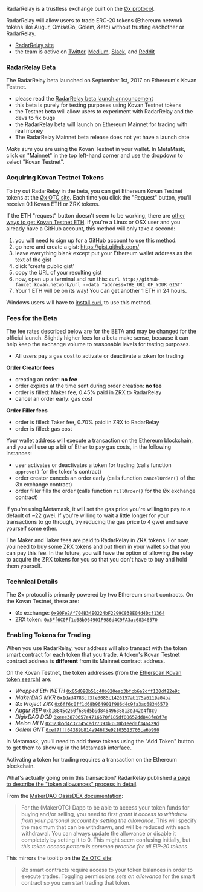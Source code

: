 RadarRelay is a trustless exchange built on the [Øx protocol](/0x).

RadarRelay will allow users to trade ERC-20 tokens (Ethereum network tokens like Augur, OmiseGo, Golem, &etc) without trusting eachother or RadarRelay.

+ [RadarRelay site](https://radarrelay.com/)
+ the team is active on [Twitter](https://twitter.com/RadarRelay), [Medium](https://medium.com/@radarrelay), [Slack](https://radarrelay.slack.com/), and [Reddit](https://www.reddit.com/r/Radar_Relay/)


### RadarRelay Beta

The RadarRelay beta launched on September 1st, 2017 on Ethereum's Kovan Testnet.
+ please read the [RadarRelay beta launch announcement](https://medium.com/@RadarRelay/signal-power-achieved-94470b18156f)
+ this beta is purely for testing purposes using Kovan Testnet tokens
+ the Testnet beta will allow users to experiment with RadarRelay and the devs to fix bugs
+ the RadarRelay beta will launch on Ethereum Mainnet for trading with real money
+ The RadarRelay Mainnet beta release does not yet have a launch date

_Make sure_ you are using the Kovan Testnet in your wallet.  In MetaMask, click on "Mainnet" in the top left-hand corner and use the dropdown to select "Kovan Testnet".


### Acquiring Kovan Testnet Tokens

To try out RadarRelay in the beta, you can get Ethereum Kovan Testnet tokens at the [Øx OTC site][ox-otc].  Each time you click the "Request" button, you'll receive 0.1 Kovan ETH or ZRX tokens.

If the ETH "request" button doesn't seem to be working, there are [other ways to get Kovan Testnet ETH](https://github.com/kovan-testnet/faucet).  If you're a Linux or OSX user and you already have a GitHub account, this method will only take a second:

1. you will need to sign up for a GitHub account to use this method.
2. go here and create a gist: https://gist.github.com/
3. leave everything blank except put your Ethereum wallet address as the text of the gist
4. click 'create public gist'
5. copy the URL of your resulting gist
6. now, open up a terminal and run this: `curl http://github-faucet.kovan.network/url --data "address=THE_URL_OF_YOUR_GIST"`
7. Your 1 ETH will be on its way! You can get another 1 ETH in 24 hours.

Windows users will have to [install `curl`](https://curl.haxx.se/download.html) to use this method.


### Fees for the Beta

The fee rates described below are for the BETA and may be changed for the official launch.  Slightly higher fees for a beta make sense, because it can help keep the exchange volume to reasonable levels for testing purposes.

+ All users pay a gas cost to activate or deactivate a token for trading

**Order Creator fees**
+ creating an order: **no fee**
+ order expires at the time sent during order creation: **no fee**
+ order is filled: Maker fee, 0.45% paid in ZRX to RadarRelay
+ cancel an order early: gas cost

**Order Filler fees**
+ order is filled: Taker fee, 0.70% paid in ZRX to RadarRelay
+ order is filled: gas cost

Your wallet address will execute a transaction on the Ethereum blockchain, and you will use up a bit of Ether to pay gas costs, in the following instances:
+ user activates or deactivates a token for trading (calls function `approve()` for the token's contract)
+ order creator cancels an order early (calls function `cancelOrder()` of the Øx exchange contract)
+ order filler fills the order (calls function `fillOrder()` for the Øx exchange contract)

If you're using Metamask, it will set the gas price you're willing to pay to a default of ~22 gwei. If you're willing to wait a little longer for your transactions to go through, try reducing the gas price to 4 gwei and save yourself some ether.

The Maker and Taker fees are paid to RadarRelay in ZRX tokens. For now, you need to buy some ZRX tokens and put them in your wallet so that you can pay this fee.  In the future, you will have the option of allowing the relay to acquire the ZRX tokens for you so that you don't have to buy and hold them yourself.


### Technical Details

The Øx protocol is primarily powered by two Ethereum smart contracts.  On the Kovan Testnet, these are:
+ Øx exchange: [`0x90Fe2Af704B34E0224bF2299C838E04d4Dcf1364`][add-exchange]
+ ZRX token:   [`0x6Ff6C0Ff1d68b964901F986d4C9FA3ac68346570`][add-zrx]


### Enabling Tokens for Trading

When you use RadarRelay, your address will also transact with the token smart contract for each token that you trade.  A token's Kovan Testnet contract address is **different** from its Mainnet contract address.

On the Kovan Testnet, the token addresses (from the [Etherscan Kovan token search][es-kovan-tokens]) are:

+ *Wrapped Eth WETH* [`0x05d090b51c40b020eab3bfcb6a2dff130df22e9c`][add-weth]
+ *MakerDAO MKR* [`0x1dad4783cf3fe3085c1426157ab175a6119a04ba`][add-mkr]
+ *Øx Project ZRX* [`0x6ff6c0ff1d68b964901f986d4c9fa3ac68346570`][add-zrx]
+ *Augur REP* [`0xb18845c260f680d5b9d84649638813e342e4f8c9`][add-rep]
+ *DigixDAO DGD* [`0xeee3870657e4716670f185df08652dd848fe8f7e`][add-dgd]
+ *Melon MLN* [`0x323b5d4c32345ced77393b3530b1eed0f346429d`][add-mln]
+ *Golem GNT* [`0xef7fff64389b814a946f3e92105513705ca6b990`][add-gnt]

In Metamask, you'll need to add these tokens using the "Add Token" button to get them to show up in the Metamask interface.

Activating a token for trading requires a transaction on the Ethereum blockchain.

What's actually going on in this transaction?  RadarRelay published [a page to describe the "token allowances" process in detail](http://tokenallowance.io).

From the [MakerDAO OasisDEX documentation][makerdao-docs]:
> For the (MakerOTC) Dapp to be able to access your token funds for buying and/or selling, you need to first *grant it access to withdraw from your personal account by setting the allowance*. This will specify the maximum that can be withdrawn, and will be reduced with each withdrawal. You can always update the allowance or disable it completely by setting it to 0. This might seem confusing initially, but *this token access pattern is common practice for all EIP-20 tokens*.

This mirrors the tooltip on the [Øx OTC site][ox-otc]:
> Øx smart contracts require access to your token balances in order to execute trades. Toggling permissions *sets an allowance* for the smart contract so you can start trading that token.

[es-kovan-tokens]: https://kovan.etherscan.io/token-search
[makerdao-docs]: https://github.com/OasisDEX/oasis/wiki#allowance
[ox-otc]: https://0xproject.com/portal/balances
[add-mainnet-weth]: https://etherscan.io/address/0x2956356cd2a2bf3202f771f50d3d14a367b48070
[add-weth]: https://kovan.etherscan.io/address/0x05d090b51c40b020eab3bfcb6a2dff130df22e9c
[add-mkr]: https://kovan.etherscan.io/address/0x1dad4783cf3fe3085c1426157ab175a6119a04ba
[add-rep]: https://kovan.etherscan.io/address/0xb18845c260f680d5b9d84649638813e342e4f8c9
[add-dgd]: https://kovan.etherscan.io/address/0xeee3870657e4716670f185df08652dd848fe8f7e
[add-mln]: https://kovan.etherscan.io/address/0x323b5d4c32345ced77393b3530b1eed0f346429d
[add-gnt]: https://kovan.etherscan.io/address/0xef7fff64389b814a946f3e92105513705ca6b990
[add-exchange]: https://kovan.etherscan.io/address/0x90Fe2Af704B34E0224bF2299C838E04d4Dcf1364#code
[add-zrx]: https://kovan.etherscan.io/address/0x6Ff6C0Ff1d68b964901F986d4C9FA3ac68346570#code
